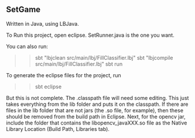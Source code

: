 ## SetGame

Written in Java, using LBJava. 

To Run this project, open eclipse. SetRunner.java is the one you want.

You can also run:

>> sbt "lbjclean src/main/lbj/FillClassifier.lbj"
>> sbt "lbjcompile src/main/lbj/FillClassifier.lbj"
>> sbt run

To generate the eclipse files for the project, run

>> sbt eclipse

But this is not complete. The .classpath file will need some
editing. This just takes everything from the lib folder and puts it on
the classpath. If there are files in the lib folder that are not jars
(the .so file, for example), then these should be removed from the
build path in Eclipse. Next, for the opencv jar, include the folder
that contains the libopencv_javaXXX.so file as the Native Library
Location (Build Path, Libraries tab).
